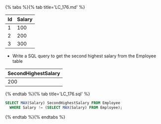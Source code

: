 {% tabs %}{% tab title='LC_176.md' %}

| Id  | Salary |
| --- | ------ |
| 1   | 100    |
| 2   | 200    |
| 3   | 300    |

* Write a SQL query to get the second highest salary from the Employee table

| SecondHighestSalary |
| ------------------- |
| 200                 |

{% endtab %}{% tab title='LC_176.sql' %}

```sql
SELECT MAX(Salary) SecondHighestSalary FROM Employee
  WHERE Salary != (SELECT MAX(Salary) FROM Employee);
```

{% endtab %}{% endtabs %}
